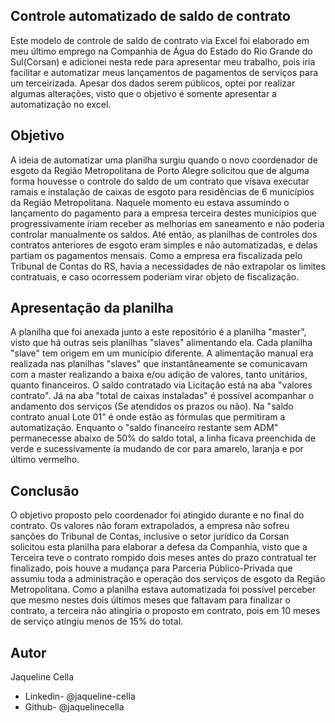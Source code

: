 ## Controle automatizado de saldo de contrato
Este modelo de controle de saldo de contrato via Excel foi elaborado em meu último emprego na Companhia de Água do Estado do Rio Grande do Sul(Corsan) e adicionei nesta rede para apresentar meu trabalho, pois iria facilitar e automatizar meus lançamentos de pagamentos de serviços para um terceirizada. Apesar dos dados serem públicos, optei por realizar algumas alterações, visto que o objetivo é somente apresentar a automatização no excel.

## Objetivo

A ideia de automatizar uma planilha surgiu quando o novo coordenador de esgoto da Região Metropolitana de Porto Alegre solicitou que de alguma forma houvesse o controle do saldo de um contrato  que visava executar ramais e instalação de caixas de esgoto para residências de 6 municípios da Região Metropolitana. Naquele momento eu estava assumindo o lançamento do pagamento para a empresa terceira destes municípios que progressivamente iriam receber as melhorias em saneamento e não poderia controlar manualmente os saldos. Até então, as planilhas de controles dos contratos anteriores de esgoto eram simples e não automatizadas, e delas partiam os pagamentos mensais. Como a empresa era fiscalizada pelo Tribunal de Contas do RS, havia a necessidades de não extrapolar os limites contratuais, e caso ocorressem poderiam virar objeto de fiscalização. 


## Apresentação da planilha

A planilha que foi anexada junto a este repositório é a planilha "master", visto que há outras seis planilhas "slaves" alimentando ela. Cada planilha "slave" tem origem em um município diferente. A alimentação manual era realizada nas planilhas "slaves" que instantâneamente se comunicavam com a master realizando a baixa e/ou adição de valores, tanto unitários, quanto financeiros. O saldo contratado via Licitação está na aba "valores contrato". Já na aba "total de caixas instaladas" é possível acompanhar o andamento dos serviços (Se atendidos os prazos ou não). Na "saldo contrato anual Lote 01" é onde estão as fórmulas que permitiram a automatização. Enquanto o "saldo financeiro restante sem ADM" permanecesse abaixo de 50% do saldo total, a linha ficava preenchida de verde e sucessivamente ía mudando de cor para amarelo, laranja e por último vermelho.  

## Conclusão

O objetivo proposto pelo coordenador foi atingido durante e no final do contrato. Os valores não foram extrapolados, a empresa não sofreu sanções do Tribunal de Contas, inclusive o setor jurídico da Corsan solicitou esta planilha para elaborar a defesa da Companhia, visto que a Terceira teve o contrato rompido dois meses antes do prazo contratual ter finalizado, pois houve a mudança para Parceria Público-Privada que assumiu toda a administração e operação dos serviços de esgoto da Região Metropolitana. Como a planilha estava automatizada foi possível perceber que mesmo nestes dois últimos meses que faltavam para finalizar o contrato, a terceira não atingiria o proposto em contrato, pois em 10 meses de serviço atingiu menos de 15% do total.

## Autor

Jaqueline Cella
* Linkedin- @jaqueline-cella
* Github- @jaquelinecella




